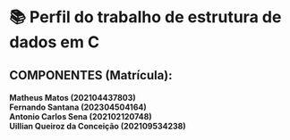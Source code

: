 <h1>📚 Perfil do trabalho de estrutura de dados em C </h1> 

<h2>COMPONENTES (Matrícula):</h2>
<h4> Matheus Matos (202104437803) </br>
Fernando Santana (202304504164) </br>
Antonio Carlos Sena (202102120748) </br>
Uillian Queiroz da Conceição (202109534238)</h4>

